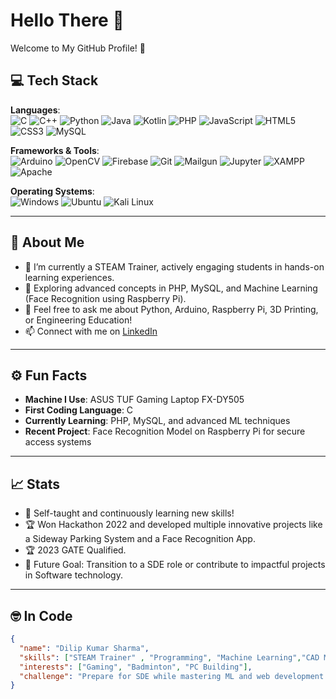 # Hello There 👋  
Welcome to My GitHub Profile! 🌟  

## 💻 Tech Stack  

**Languages**:  
![C](https://img.shields.io/badge/C-A8B9CC?style=for-the-badge&logo=c&logoColor=white)  ![C++](https://img.shields.io/badge/C++-00599C?style=for-the-badge&logo=cplusplus&logoColor=white)  ![Python](https://img.shields.io/badge/Python-3776AB?style=for-the-badge&logo=python&logoColor=white)  ![Java](https://img.shields.io/badge/Java-007396?style=for-the-badge&logo=java&logoColor=white)  ![Kotlin](https://img.shields.io/badge/Kotlin-0095D5?style=for-the-badge&logo=kotlin&logoColor=white)  ![PHP](https://img.shields.io/badge/PHP-777BB4?style=for-the-badge&logo=php&logoColor=white)  ![JavaScript](https://img.shields.io/badge/JavaScript-F7DF1E?style=for-the-badge&logo=javascript&logoColor=black)  ![HTML5](https://img.shields.io/badge/HTML5-E34F26?style=for-the-badge&logo=html5&logoColor=white)  ![CSS3](https://img.shields.io/badge/CSS3-1572B6?style=for-the-badge&logo=css3&logoColor=white)  ![MySQL](https://img.shields.io/badge/MySQL-4479A1?style=for-the-badge&logo=mysql&logoColor=white)  

**Frameworks & Tools**:  
![Arduino](https://img.shields.io/badge/Arduino-00979D?style=for-the-badge&logo=arduino&logoColor=white)  ![OpenCV](https://img.shields.io/badge/OpenCV-5C3EE8?style=for-the-badge&logo=opencv&logoColor=white)  ![Firebase](https://img.shields.io/badge/Firebase-FFCA28?style=for-the-badge&logo=firebase&logoColor=black)  ![Git](https://img.shields.io/badge/Git-F05032?style=for-the-badge&logo=git&logoColor=white)  ![Mailgun](https://img.shields.io/badge/Mailgun-D14836?style=for-the-badge&logo=gmail&logoColor=white)  ![Jupyter](https://img.shields.io/badge/Jupyter-F37626?style=for-the-badge&logo=jupyter&logoColor=white)  ![XAMPP](https://img.shields.io/badge/XAMPP-FB7A24?style=for-the-badge&logo=xampp&logoColor=white)  ![Apache](https://img.shields.io/badge/Apache-D22128?style=for-the-badge&logo=apache&logoColor=white)  

**Operating Systems**:  
![Windows](https://img.shields.io/badge/Windows-0078D6?style=for-the-badge&logo=windows&logoColor=white)  ![Ubuntu](https://img.shields.io/badge/Ubuntu-E95420?style=for-the-badge&logo=ubuntu&logoColor=white)  ![Kali Linux](https://img.shields.io/badge/Kali_Linux-557C94?style=for-the-badge&logo=kalilinux&logoColor=white)  

---

## 🔎 About Me  
- 🔭 I’m currently a STEAM Trainer, actively engaging students in hands-on learning experiences.  
- 🌱 Exploring advanced concepts in PHP, MySQL, and Machine Learning (Face Recognition using Raspberry Pi).  
- 💬 Feel free to ask me about Python, Arduino, Raspberry Pi, 3D Printing, or Engineering Education!  
- 📫 Connect with me on [LinkedIn](https://www.linkedin.com/in/dilip-kumar-sharma-0073511a1/)  

---

## ⚙ Fun Facts  
- **Machine I Use**: ASUS TUF Gaming Laptop FX-DY505  
- **First Coding Language**: C  
- **Currently Learning**: PHP, MySQL, and advanced ML techniques  
- **Recent Project**: Face Recognition Model on Raspberry Pi for secure access systems  

---

## 📈 Stats  
- 💪 Self-taught and continuously learning new skills!  
- 🏆 Won Hackathon 2022 and developed multiple innovative projects like a Sideway Parking System and a Face Recognition App.
- 🏆 2023 GATE Qualified.
- 🚀 Future Goal: Transition to a SDE role or contribute to impactful projects in Software technology.  

---

## 🤓 In Code  
```json
{
  "name": "Dilip Kumar Sharma",
  "skills": ["STEAM Trainer" , "Programming", "Machine Learning","CAD Modeling", "Circuit Design", "3D Printing"],
  "interests": ["Gaming", "Badminton", "PC Building"],
  "challenge": "Prepare for SDE while mastering ML and web development."
}
